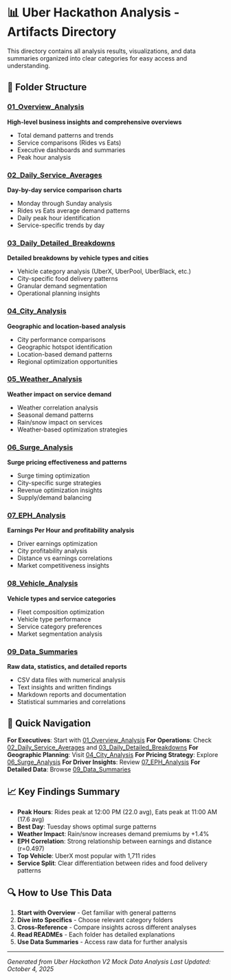 # 📊 Uber Hackathon Analysis - Artifacts Directory

This directory contains all analysis results, visualizations, and data summaries organized into clear categories for easy access and understanding.

## 📁 Folder Structure

### [01_Overview_Analysis](01_Overview_Analysis/)
**High-level business insights and comprehensive overviews**
- Total demand patterns and trends
- Service comparisons (Rides vs Eats)
- Executive dashboards and summaries
- Peak hour analysis

### [02_Daily_Service_Averages](02_Daily_Service_Averages/)
**Day-by-day service comparison charts**
- Monday through Sunday analysis
- Rides vs Eats average demand patterns
- Daily peak hour identification
- Service-specific trends by day

### [03_Daily_Detailed_Breakdowns](03_Daily_Detailed_Breakdowns/)
**Detailed breakdowns by vehicle types and cities**
- Vehicle category analysis (UberX, UberPool, UberBlack, etc.)
- City-specific food delivery patterns
- Granular demand segmentation
- Operational planning insights

### [04_City_Analysis](04_City_Analysis/)
**Geographic and location-based analysis**
- City performance comparisons
- Geographic hotspot identification
- Location-based demand patterns
- Regional optimization opportunities

### [05_Weather_Analysis](05_Weather_Analysis/)
**Weather impact on service demand**
- Weather correlation analysis
- Seasonal demand patterns
- Rain/snow impact on services
- Weather-based optimization strategies

### [06_Surge_Analysis](06_Surge_Analysis/)
**Surge pricing effectiveness and patterns**
- Surge timing optimization
- City-specific surge strategies
- Revenue optimization insights
- Supply/demand balancing

### [07_EPH_Analysis](07_EPH_Analysis/)
**Earnings Per Hour and profitability analysis**
- Driver earnings optimization
- City profitability analysis
- Distance vs earnings correlations
- Market competitiveness insights

### [08_Vehicle_Analysis](08_Vehicle_Analysis/)
**Vehicle types and service categories**
- Fleet composition optimization
- Vehicle type performance
- Service category preferences
- Market segmentation analysis

### [09_Data_Summaries](09_Data_Summaries/)
**Raw data, statistics, and detailed reports**
- CSV data files with numerical analysis
- Text insights and written findings
- Markdown reports and documentation
- Statistical summaries and correlations

## 🎯 Quick Navigation

**For Executives**: Start with [01_Overview_Analysis](01_Overview_Analysis/)
**For Operations**: Check [02_Daily_Service_Averages](02_Daily_Service_Averages/) and [03_Daily_Detailed_Breakdowns](03_Daily_Detailed_Breakdowns/)
**For Geographic Planning**: Visit [04_City_Analysis](04_City_Analysis/)
**For Pricing Strategy**: Explore [06_Surge_Analysis](06_Surge_Analysis/)
**For Driver Insights**: Review [07_EPH_Analysis](07_EPH_Analysis/)
**For Detailed Data**: Browse [09_Data_Summaries](09_Data_Summaries/)

## 📈 Key Findings Summary

- **Peak Hours**: Rides peak at 12:00 PM (22.0 avg), Eats peak at 11:00 AM (17.6 avg)
- **Best Day**: Tuesday shows optimal surge patterns
- **Weather Impact**: Rain/snow increases demand premiums by +1.4%
- **EPH Correlation**: Strong relationship between earnings and distance (r=0.497)
- **Top Vehicle**: UberX most popular with 1,711 rides
- **Service Split**: Clear differentiation between rides and food delivery patterns

## 🔍 How to Use This Data

1. **Start with Overview** - Get familiar with general patterns
2. **Dive into Specifics** - Choose relevant category folders
3. **Cross-Reference** - Compare insights across different analyses
4. **Read READMEs** - Each folder has detailed explanations
5. **Use Data Summaries** - Access raw data for further analysis

---
*Generated from Uber Hackathon V2 Mock Data Analysis*
*Last Updated: October 4, 2025*